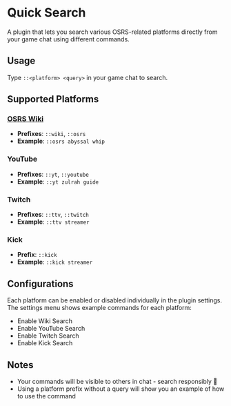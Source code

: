 # Quick Search
A plugin that lets you search various OSRS-related platforms directly from your game chat using different commands.

## Usage
Type `::<platform> <query>` in your game chat to search.

## Supported Platforms

### [OSRS Wiki](https://oldschool.runescape.wiki/)
- **Prefixes**: `::wiki`, `::osrs`
- **Example**: `::osrs abyssal whip`

### YouTube
- **Prefixes**: `::yt`, `::youtube`
- **Example**: `::yt zulrah guide`

### Twitch
- **Prefixes**: `::ttv`, `::twitch`
- **Example**: `::ttv streamer`

### Kick
- **Prefix**: `::kick`
- **Example**: `::kick streamer`

## Configurations
Each platform can be enabled or disabled individually in the plugin settings. The settings menu shows example commands for each platform:
- Enable Wiki Search
- Enable YouTube Search
- Enable Twitch Search
- Enable Kick Search

## Notes
- Your commands will be visible to others in chat - search responsibly 🙂
- Using a platform prefix without a query will show you an example of how to use the command